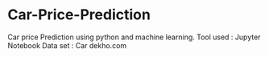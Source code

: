 # Car-Price-Prediction
Car price Prediction using python and machine learning.
Tool used : Jupyter Notebook
Data set : Car dekho.com
